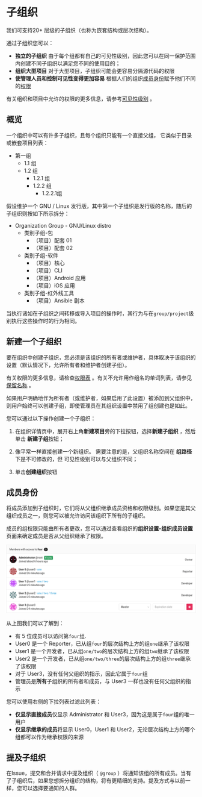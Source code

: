 # 子组织[](#子组织 "Permalink")

我们可支持20+ 层级的子组织（也称为嵌套结构或层次结构）。

通过子组织您可以：

*   **独立的子组织** 由于每个组都有自己的可见性级别，因此您可以在同一保护范围内创建不同子组织以满足您不同的使用目的；
*   **组织大型项目** 对于大型项目，子组织可能会更容易分隔源代码的权限
*   **使管理人员和控制可见性变得更加容易** 根据人们的组织[成员身份](#成员身份)赋予他们不同的[权限](/docs/user/permissions#组织成员权限) 

有关组织和项目中允许的权限的更多信息，请参考[可见性级别](/docs/user/permissions#general-permissions) 。

## 概览[](#概览 "Permalink")

一个组织中可以有许多子组织，且每个组织只能有一个直接父组， 它类似于目录或嵌套项目列表：

*   第一组
    *   1.1 组
    *   1.2 组
        *   1.2.1 组
        *   1.2.2 组
            *   1.2.2.1组

假设维护一个 GNU / Linux 发行版，其中第一个子组织是发行版的名称，随后的子组织则按如下所示拆分：

*   Organization Group - GNU/Linux distro
    *   类别子组-包
        *   （项目）配套 01
        *   （项目）配套 02
    *   类别子组-软件
        *   （项目）核心
        *   （项目）CLI
        *   （项目）Android 应用
        *   （项目）iOS 应用
    *   类别子组-红外线工具
        *   （项目）Ansible 剧本

当执行诸如在子组织之间转移或导入项目的操作时，其行为与在`group/project`级别执行这些操作时的行为相同。

## 新建一个子组织[](#新建一个子组织 "Permalink")

要在组织中创建子组织，您必须是该组织的所有者或维护者，具体取决于该组织的设置（默认情况下，允许所有者和维护者创建子组）。

有关权限的更多信息，请检查[权限表](/docs/user/permissions) 。有关不允许用作组名的单词列表，请参见[保留名称](/docs/user/reserved) 。

如果用户明确地作为所有者（或维护者，如果启用了此设置）被添加到父组织中，则用户始终可以创建子组，即使管理员在其组织设置中禁用了组创建也是如此。

您可以通过以下操作创建一个子组织：

1.  在组织详情页中，展开右上角**新建项目**旁的下拉按钮，选择**新建子组织** ，然后单击 **新建子组**按钮；
    
2.  像平常一样直接创建一个新组织。 需要注意的是，父组织名称空间在 **组路径**下是不可修改的，但 可见性级别可以与父组织不同；

3.  单击**创建组织**按钮


## 成员身份[](#成员身份 "Permalink")

将成员添加到子组织时，它们将从父组织继承成员资格和权限级别。如果您是其父组织成员之一，则您可以被允许访问该组织下所有的子组织。

成员的组权限只能由所有者更改，您可以通过查看组织的**组织设置-组织成员设置**页面来确定成员是否从父组织继承了权限。

[![Group members page](/docs/img/group_members.png)](/docs/img/group_members.png)

从上图我们可以了解到：

*   有 5 位成员可以访问第`four`组.
*   User0 是一个 Reporter，已从组`four`的层次结构上方的组`one`继承了该权限
*   User1 是一个开发者，已从组`one/two`的层次结构上方的组`two`继承了该权限
*   User2 是一个开发者，已从组`one/two/three`的层次结构上方的组`three`继承了该权限
*   对于 User3，没有任何父组织的指示，因此它属于`four`组
*   管理员是**所有**子组织的所有者和成员，与 User3 一样也没有任何父组织的指示

您可以使用右侧的下拉列表过滤此列表：

*   **仅显示直接成员**仅显示 Administrator 和 User3，因为这是属于`four`组的唯一用户
*   **仅显示继承的成员**将显示 User0，User1 和 User2，无论层次结构上方的哪个组都可以作为继承权限的来源

## 提及子组织[](#提及子组织 "Permalink")

在Issue，提交和合并请求中提及组织（ `@group` ）将通知该组的所有成员。当有了子组织后，如果您想拆分组织的结构，将有更精细的支持。提及方式与以前一样，您可以选择要通知的人群。